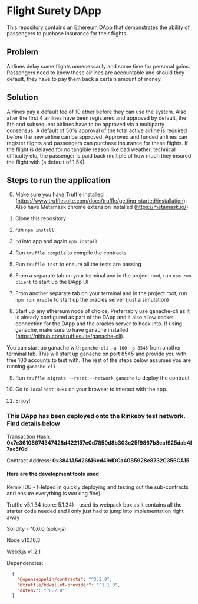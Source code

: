 # Flight Surety DApp

This repository contains an Ethereum DApp that demonstrates the ability of passengers to puchase insurance for their flights.

## Problem

Airlines delay some flights unnecessarily and some time for personal gains. Passengers need to know these airlines are accountable and should they default, they have to pay them back a certain amount of money.

## Solution

Airlines pay a default fee of 10 ether before they can use the system. Also after the first 4 airlines have been registered and approved by default, the 5th and subsequent airlines have to be approved via a multiparty consensus. A default of 50% approval of the total active airline is required before the new airline can be approved. Approved and funded airlines can register flights and passengers can purchase insurance for these flights. If the flight is delayed for no tangible reason like bad weather, technical difficulty etc, the passenger is paid back multiple of how much they insured the flight with (a default of 1.5X).


## Steps to run the application

0. Make sure you have Truffle installed (https://www.trufflesuite.com/docs/truffle/getting-started/installation). Also have Metamask chrome extension installed (https://metamask.io/)

1. Clone this repository

2. run `npm install`

3. `cd` into app and again `npm install`

4. Run `truffle compile` to compile the contracts

5. Run `truffle test` to ensure all the tests are passing

6. From a separate tab on your terminal and in the project root, run `npm run client` to start up the DApp UI

7. From another separate tab on your terminal and in the project root, run `npm run oracle` to start up the oracles server (just a simulation)

8. Start up any ethereum node of choice. Preferrably use ganache-cli as it is already configured as part of the DApp and it also allow socket connection for the DApp and the oracles server to hook into. If using ganache, make sure to have ganache installed (https://github.com/trufflesuite/ganache-cli).

You can start up ganache with `ganche-cli -a 100 -p 8545` from another terminal tab. This will start up ganache on port 8545 and provide you with free 100 accounts to test with. The rest of the steps below assumes you are running `ganache-cli`

9. Run `truffle migrate --reset --network ganache` to deploy the contract

10. Go to `localhost:8081` on your browser to interact with the app.

11. Enjoy!


### This DApp has been deployed onto the Rinkeby test network. Find details below

Transaction Hash: **0x7e36108674547428d422157e0d7850d8b303e25f9867b3eaf925dab4f7ac5f0d**

Contract Address: **0x3841A5d26f46cd49dDCa40B5928e8732C356CA15**

#### Here are the development tools used

Remix IDE - (Helped in quickly deploying and testing out the sub-contracts and ensure everything is working fine)

Truffle v5.1.34 (core: 5.1.34) - used its webpack box as it contains all the starter code needed and I only just had to jump into implementation right away

Solidity - ^0.6.0 (solc-js)

Node v10.16.3

Web3.js v1.2.1

Dependencies:

```json
  {
    "@openzeppelin/contracts": "^3.2.0",
    "@truffle/hdwallet-provider": "^1.1.0",
    "dotenv": "^8.2.0"
  }
```
